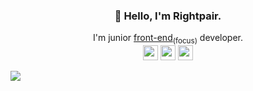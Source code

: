<p>
  <h3 align="center">👋 Hello, I'm Rightpair.</h3>
</p>

<p align="center">
  I'm junior <ins>front-end</ins><sub>(focus)</sub> developer.
  <br/>
  <img width="24px" src="https://img.icons8.com/color/48/000000/typescript.png"/>
  <img width="24px" src="https://img.icons8.com/ultraviolet/40/000000/react.png" />
  <img width="24px" src="https://img.icons8.com/color/48/000000/redux.png" />
</p>

<a href="https://github.com/anuraghazra/github-readme-stats">
    <img align="middle" src="https://github-readme-stats.vercel.app/api?username=tkddn204&show_icons=true&theme=dracula" />
</a>
